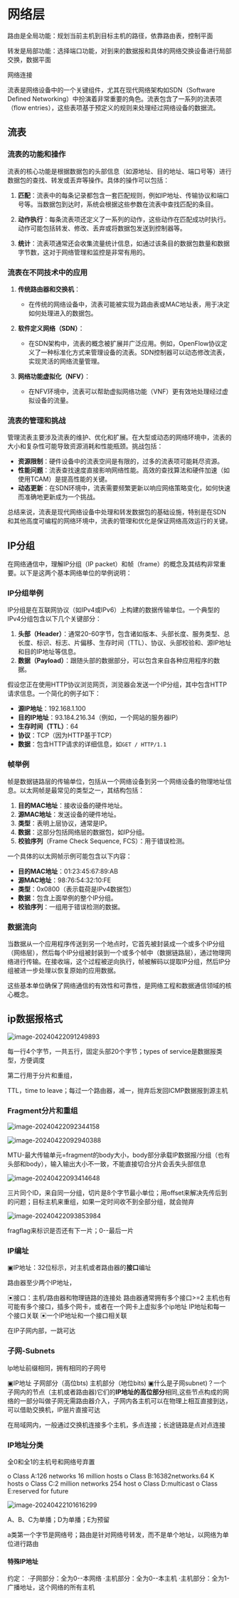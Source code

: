 # 网络层

路由是全局功能：规划当前主机到目标主机的路径，依靠路由表，控制平面

转发是局部功能：选择端口功能，对到来的数据报和具体的网络交换设备进行局部交换，数据平面

网络连接



流表是网络设备中的一个关键组件，尤其在现代网络架构如SDN（Software Defined Networking）中扮演着非常重要的角色。流表包含了一系列的流表项（flow entries），这些表项基于预定义的规则来处理经过网络设备的数据流。

## 流表

### 流表的功能和操作

流表的核心功能是根据数据包的头部信息（如源地址、目的地址、端口号等）进行数据包的查找、转发或丢弃等操作。具体的操作可以包括：

1. **匹配**：流表中的每条记录都包含一套匹配规则，例如IP地址、传输协议和端口号等。当数据包到达时，系统会根据这些参数在流表中查找匹配的条目。
   
2. **动作执行**：每条流表项还定义了一系列的动作，这些动作在匹配成功时执行。动作可能包括转发、修改、丢弃或将数据包发送到控制器等。

3. **统计**：流表项通常还会收集流量统计信息，如通过该条目的数据包数量和数据字节数，这对于网络管理和监控是非常有用的。

### 流表在不同技术中的应用

1. **传统路由器和交换机**：
   - 在传统的网络设备中，流表可能被实现为路由表或MAC地址表，用于决定如何处理进入的数据包。

2. **软件定义网络（SDN）**：
   - 在SDN架构中，流表的概念被扩展并广泛应用。例如，OpenFlow协议定义了一种标准化方式来管理设备的流表。SDN控制器可以动态修改流表，实现灵活的网络流量管理。

3. **网络功能虚拟化（NFV）**：
   - 在NFV环境中，流表可以帮助虚拟网络功能（VNF）更有效地处理经过虚拟设备的流量。

### 流表的管理和挑战

管理流表主要涉及流表的维护、优化和扩展。在大型或动态的网络环境中，流表的大小和复杂性可能导致资源消耗和性能瓶颈。挑战包括：

- **资源限制**：硬件设备中的流表空间是有限的，过多的流表项可能耗尽资源。
- **性能问题**：流表查找速度直接影响网络性能。高效的查找算法和硬件加速（如使用TCAM）是提高性能的关键。
- **动态更新**：在SDN环境中，流表需要频繁更新以响应网络策略变化，如何快速而准确地更新成为一个挑战。

总结来说，流表是现代网络设备中处理和转发数据包的基础设施，特别是在SDN和其他高度可编程的网络环境中，流表的管理和优化是保证网络高效运行的关键。

## IP分组

在网络通信中，理解IP分组（IP packet）和帧（frame）的概念及其结构非常重要。以下是这两个基本网络单位的举例说明：

### IP分组举例

IP分组是在互联网协议（如IPv4或IPv6）上构建的数据传输单位。一个典型的IPv4分组包含以下几个关键部分：

1. **头部（Header）**：通常20-60字节，包含诸如版本、头部长度、服务类型、总长度、标识、标志、片偏移、生存时间（TTL）、协议、头部校验和、源IP地址和目的IP地址等信息。
2. **数据（Payload）**：跟随头部的数据部分，可以包含来自各种应用程序的数据。

假设您正在使用HTTP协议浏览网页，浏览器会发送一个IP分组，其中包含HTTP请求信息。一个简化的例子如下：

- **源IP地址**：192.168.1.100
- **目的IP地址**：93.184.216.34（例如，一个网站的服务器IP）
- **生存时间（TTL）**：64
- **协议**：TCP（因为HTTP基于TCP）
- **数据**：包含HTTP请求的详细信息，如`GET / HTTP/1.1`

### 帧举例

帧是数据链路层的传输单位，包括从一个网络设备到另一个网络设备的物理地址信息。以太网帧是最常见的类型之一，其结构包括：

1. **目的MAC地址**：接收设备的硬件地址。
2. **源MAC地址**：发送设备的硬件地址。
3. **类型**：表明上层协议，通常是IP。
4. **数据**：这部分包括网络层的数据包，如IP分组。
5. **校验序列**（Frame Check Sequence, FCS）：用于错误检测。

一个具体的以太网帧示例可能包含以下内容：

- **目的MAC地址**：01:23:45:67:89:AB
- **源MAC地址**：98:76:54:32:10:FE
- **类型**：0x0800（表示载荷是IPv4数据包）
- **数据**：包含上面举例的整个IP分组。
- **校验序列**：一组用于错误检测的数据。

### 数据流向

当数据从一个应用程序传送到另一个地点时，它首先被封装成一个或多个IP分组（网络层），然后每个IP分组被封装到一个或多个帧中（数据链路层），通过物理网络进行传输。在接收端，这个过程被逆向执行，帧被解码以提取IP分组，然后IP分组被进一步处理以恢复原始的应用数据。

这些基本单位确保了网络通信的有效性和可靠性，是网络工程和数据通信领域的核心概念。

## ip数据报格式

![image-20240422091249893](/image-20240422091249893.png)

每一行4个字节，一共五行，固定头部20个字节；types of service是数据报类型，方便调度

第二行用于分片和重组，

TTL，time to leave；每过一个路由器，减一，抛弃后发回ICMP数据报到源主机

### Fragment分片和重组

![image-20240422092344158](/image-20240422092344158.png)

![image-20240422092940388](/image-20240422092940388.png)

MTU-最大传输单元=fragment的body大小，body部分承载IP数据报/分组（也有头部和body），输入输出大小不一致，不能直接切合分片会丢失头部信息

![image-20240422093414648](/image-20240422093414648.png)

三片同个ID，来自同一分组，切片是8个字节最小单位；用offset来解决先传后到的问题；目标主机来重组，如果一定时间收不到全部分组，就会抛弃

![image-20240422093853984](/image-20240422093853984.png)

fragflag来标识是否还有下一片；0--最后一片

### IP编址

▣IP地址：32位标示，对主机或者路由器的**接口**编址

路由器至少两个IP地址，

▣接口：主机/路由器和物理链路的连接处
	路由器通常拥有多个接口>=2
	主机也有可能有多个接口，插多个网卡，或者在一个网卡上虚拟多个ip地址
	IP地址和每一个接口关联
▣一个IP地址和一个接口相关联

在IP子网内部，一跳可达

### 子网-Subnets

Ip地址前缀相同，拥有相同的子网号

▣IP地址
子网部分（高位bts)
主机部分（地位bits)
▣什么是子网subnet)？一个子网内的节点（主机或者路由器)它们的**IP地址的高位部分**相同,这些节点构成的网络的一部分叫做子网无需路由器介入，子网内各主机可以在物理上相互直接到达，可以借助交换机，IP层片直接可达

在局域网内，一般通过交换机连接多个主机，多点连接；长途链路是点对点连接

### IP地址分类

全0和全1的主机号和网络号弃置

o Class A:126 networks 16 million hosts
o Class B:16382networks.64 K hosts
o Class C:2 million networks 254 host
o Class D:multicast
o Class E:reserved for future



![image-20240422101616299](/image-20240422101616299.png)

A、B、C为单播；D为单播；E为预留

a类第一个字节是网络号；路由是针对网络号转发，而不是单个地址，以网络为单位进行路由

#### 特殊IP地址

约定：
·子网部分：全为0--本网络
·主机部分：全为0--本主机
·主机部分：全为1-广播地址，这个网络的所有主机